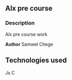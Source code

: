 ## Alx pre course

### Description
Alx pre course work

**Author**
Samwel Chege

## Technologies used
Js
C
